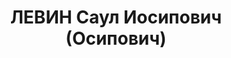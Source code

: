 ---
title: ЛЕВИН Саул Иосипович (Осипович)
description: '1895 р. народження, м. Бобруйськ БРСР, єврей, із службовців, освіта
  початкова. Проживав у м. Миколаєві. Працівник банку.

  Заарештований 05.10.1937 р. Вироком Військової Колегії Верховного Суду СРСР від
  24.11.1937 року засуджений до розстрілу. Страчений 24.11.1937 р. Місце поховання
  невідомо.

  Реабілітований у 1957 р.'
---
